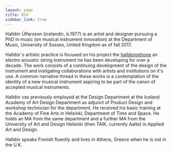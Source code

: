 ```yaml
---
layout: page
title: BIO
sidebar_link: true
---
```

Halldór Úlfarsson (icelandic, b.1977) is an artist and designer pursuing a PhD in music (on musical instrument innovation) at the Department of Music, University of Sussex, United Kingdom as of fall 2017.

Halldór´s artistic practice is focused on his project the [halldorophone](halldorophone.info) an electro acoustic string instrument he has been developing for over a decade. The work consists of a continuing development of the design of the instrument and instigating collaborations with artists and institutions on it's use. A common narrative thread in these works is a contemplation of the identity of a new musical instrument aspiring to be part of the canon of accepted musical instruments.

Halldór vas previously employed at the Design Department at the Iceland Academy of Art Design Department as adjunct of Product Design and workshop technician for the department. He received his basic training at the Academy of Fine Arts in Helsinki, Department of Time and Space. He holds an MA from the same department and a further MA from the University of Art and Design Helsinki (then TAIK, currently Aalto) in Applied Art and Design.

Halldór speaks Finnish fluently and lives in Athens, Greece when he is not in the U.K.
